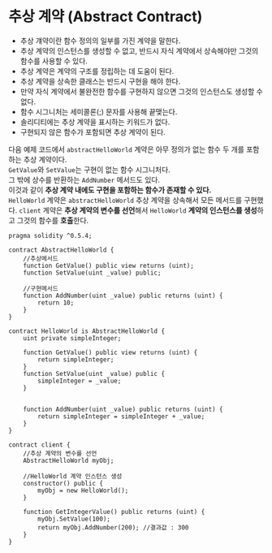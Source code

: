 # 추상 계약 (Abstract Contract)
- 추상 걔약이란 함수 정의의 일부를 가진 계약을 말한다.
- 추상 계약의 인스턴스를 생성할 수 없고, 반드시 자식 계약에서 상속해야만 그것의 함수를 사용할 수 있다.
- 추상 계약은 계약의 구조를 정립하는 데 도움이 된다.
- 추상 계약을 상속한 클래스는 반드시 구현을 해야 한다.
- 만약 자식 계약에서 불완전한 함수를 구현하지 않으면 그것의 인스턴스도 생성할 수 없다.
- 함수 시그니처는 세미콜론(;) 문자를 사용해 끝맺는다.
- 솔리디티에는 추상 계약을 표시하는 키워드가 없다.
- 구현되지 않은 함수가 포함되면 추상 계약이 된다.


다음 예제 코드에서 `abstractHelloWorld` 계약은 아무 정의가 없는 함수 두 개를 포함하는 추상 계약이다.   
`GetValue`와 `SetValue`는 구현이 없는 함수 시그니처다.   
그 밖에 상수를 반환하는 `AddNumber` 메서드도 있다.   
이것과 같이 **추상 계약 내에도 구현을 포함하는 함수가 존재할 수 있다.**   
`HelloWorld` 계약은 `abstractHelloWorld` 추상 계약을 상속해서 모든 메서드를 구현했다.
`client` 계약은 **추상 계약의 변수를 선언**해서 `HelloWorld` **계약의 인스턴스를 생성**하고 그것의 함수를 **호출**한다.

```solidity
pragma solidity ^0.5.4;

contract AbstractHelloWorld {
    //추상메서드
    function GetValue() public view returns (uint);
    function SetValue(uint _value) public;
    
    //구현메서드
    function AddNumber(uint _value) public returns (uint) {
        return 10;
    }
}

contract HelloWorld is AbstractHelloWorld {
    uint private simpleInteger;

    function GetValue() public view returns (uint) {
        return simpleInteger;
    }
    function SetValue(uint _value) public {
        simpleInteger = _value;
    }

 
    function AddNumber(uint _value) public returns (uint) {
        return simpleInteger = simpleInteger + _value;
    }
}

contract client {
    //추상 계약의 변수를 선언
    AbstractHelloWorld myObj;
 
    //HelloWorld 계약 인스턴스 생성
    constructor() public {
        myObj = new HelloWorld();
    }
    
    function GetIntegerValue() public returns (uint) {
        myObj.SetValue(100);
        return myObj.AddNumber(200); //결과값 : 300
    }
}
```